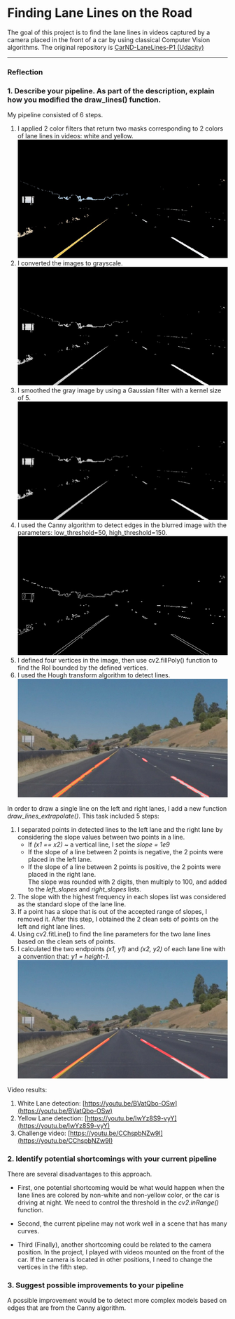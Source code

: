 # **Finding Lane Lines on the Road** 

The goal of this project is to find the lane lines in videos captured by a camera placed in the front of a car by using 
classical Computer Vision algorithms. The original repository is [CarND-LaneLines-P1 (Udacity)](https://github.com/udacity/CarND-LaneLines-P1)

---

### Reflection

### 1. Describe your pipeline. As part of the description, explain how you modified the draw_lines() function.

My pipeline consisted of 6 steps. <br>
1. I applied 2 color filters that return two masks corresponding to 2 colors of lane lines in videos: white and yellow. <br>
![filter_2_colors](../img/Self_driving_Car_P1_Finding_Lanelines/solidYellowCurve2_rangedcolor.jpg)
2. I converted the images to grayscale. <br>
![grayscale](../img/Self_driving_Car_P1_Finding_Lanelines/solidYellowCurve2_gray.jpg)
3. I smoothed the gray image by using a Gaussian filter with a kernel size of 5. <br>
![smoothed](../img/Self_driving_Car_P1_Finding_Lanelines/solidYellowCurve2_blur.jpg)
4. I used the Canny algorithm to detect edges in the blurred image with the parameters: low_threshold=50, high_threshold=150.
![Canny](../img/Self_driving_Car_P1_Finding_Lanelines/solidYellowCurve2_canny.jpg)
5. I defined four vertices in the image, then use cv2.fillPoly() function to find the RoI bounded by the defined vertices. <br>
6. I used the Hough transform algorithm to detect lines. <br>
![Hough](../img/Self_driving_Car_P1_Finding_Lanelines/solidYellowCurve2_output_segment.jpg)

In order to draw a single line on the left and right lanes, I add a new function *draw_lines_extrapolate()*. 
This task included 5 steps:
1. I separated points in detected lines to the left lane and the right lane by considering the slope values between two points in a line. <br>
    - If *(x1 == x2)* ~ a vertical line, I set the *slope = 1e9*
    - If the slope of a line between 2 points is negative, the 2 points were placed in the left lane.  <br>
    - If the slope of a line between 2 points is positive, the 2 points were placed in the right lane.  <br>
   The slope was rounded with 2 digits, then multiply to 100, and added to the *left_slopes* and *right_slopes* lists.
2. The slope with the highest frequency in each slopes list was considered as the standard slope of the lane line.
3. If a point has a slope that is out of the accepted range of slopes, I removed it. After this step, I obtained the 2 
clean sets of points on the left and right lane lines. 
4. Using cv2.fitLine() to find the line parameters for the two lane lines based on the clean sets of points.
5. I calculated the two endpoints *(x1, y1)* and *(x2, y2)* of each lane line with a convention that: *y1 = height-1.* <br>
![draw_lines_extrapolate](../img/Self_driving_Car_P1_Finding_Lanelines/solidYellowCurve2_output_extrapolate.jpg)

Video results:
1. White Lane detection: [https://youtu.be/BVatQbo-OSw](https://youtu.be/BVatQbo-OSw)
2. Yellow Lane detection: [https://youtu.be/IwYz8S9-vyY](https://youtu.be/IwYz8S9-vyY)
3. Challenge video: [https://youtu.be/CChspbNZw9I](https://youtu.be/CChspbNZw9I)

### 2. Identify potential shortcomings with your current pipeline
There are several disadvantages to this approach.
- First, one potential shortcoming would be what would happen when the lane lines are colored by non-white and non-yellow color,
or the car is driving at night.
We need to control the threshold in the *cv2.inRange()* function.

- Second, the current pipeline may not work well in a scene that has many curves.

- Third (Finally), another shortcoming could be related to the camera position. In the project, I played with videos mounted on the front of 
the car. If the camera is located in other positions, I need to change the vertices in the fifth step.

### 3. Suggest possible improvements to your pipeline
A possible improvement would be to detect more complex models based on edges that are from the Canny algorithm.